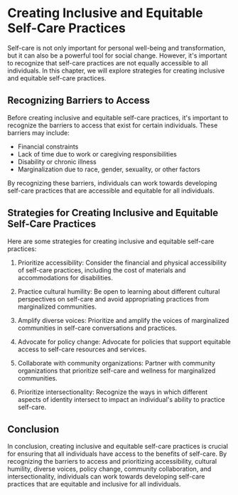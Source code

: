 # Creating Inclusive and Equitable Self-Care Practices

Self-care is not only important for personal well-being and transformation, but it can also be a powerful tool for social change. However, it's important to recognize that self-care practices are not equally accessible to all individuals. In this chapter, we will explore strategies for creating inclusive and equitable self-care practices.

Recognizing Barriers to Access
------------------------------

Before creating inclusive and equitable self-care practices, it's important to recognize the barriers to access that exist for certain individuals. These barriers may include:

* Financial constraints
* Lack of time due to work or caregiving responsibilities
* Disability or chronic illness
* Marginalization due to race, gender, sexuality, or other factors

By recognizing these barriers, individuals can work towards developing self-care practices that are accessible and equitable for all individuals.

Strategies for Creating Inclusive and Equitable Self-Care Practices
-------------------------------------------------------------------

Here are some strategies for creating inclusive and equitable self-care practices:

1. Prioritize accessibility: Consider the financial and physical accessibility of self-care practices, including the cost of materials and accommodations for disabilities.

2. Practice cultural humility: Be open to learning about different cultural perspectives on self-care and avoid appropriating practices from marginalized communities.

3. Amplify diverse voices: Prioritize and amplify the voices of marginalized communities in self-care conversations and practices.

4. Advocate for policy change: Advocate for policies that support equitable access to self-care resources and services.

5. Collaborate with community organizations: Partner with community organizations that prioritize self-care and wellness for marginalized communities.

6. Prioritize intersectionality: Recognize the ways in which different aspects of identity intersect to impact an individual's ability to practice self-care.

Conclusion
----------

In conclusion, creating inclusive and equitable self-care practices is crucial for ensuring that all individuals have access to the benefits of self-care. By recognizing the barriers to access and prioritizing accessibility, cultural humility, diverse voices, policy change, community collaboration, and intersectionality, individuals can work towards developing self-care practices that are equitable and inclusive for all individuals.
